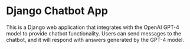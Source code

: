 # Django Chatbot App

This is a Django web application that integrates with the OpenAI GPT-4 model to provide chatbot functionality. Users can send messages to the chatbot, and it will respond with answers generated by the GPT-4 model.
